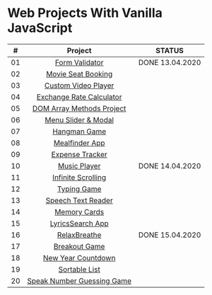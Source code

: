 # Web Projects With Vanilla JavaScript

|  #  |            Project             | STATUS |
| :-: | :----------------------------: | :-------: |
| 01  | [Form Validator](https://github.com/FreeNikita/web-projects-with-vanilla-javascript/tree/master/FormValidator%20) | DONE 13.04.2020 |
| 02  | [Movie Seat Booking]() |  |
| 03  | [Custom Video Player]() |  |
| 04  | [Exchange Rate Calculator]() |  |
| 05  | [DOM Array Methods Project]() |  |
| 06  | [Menu Slider & Modal]() |  |
| 07  | [Hangman Game]() |  |
| 08  | [Mealfinder App]() |  |
| 09  | [Expense Tracker]() |  |
| 10  | [Music Player](https://github.com/FreeNikita/web-projects-with-vanilla-javascript/tree/master/CustomVideoPlayer) | DONE 14.04.2020 |
| 11  | [Infinite Scrolling]() |  |
| 12  | [Typing Game]() |  |
| 13  | [Speech Text Reader]() |  |
| 14  | [Memory Cards]() |  |
| 15  | [LyricsSearch App]() |  |
| 16  | [RelaxBreathe](https://github.com/FreeNikita/web-projects-with-vanilla-javascript/tree/master/RelaxBreathe) |  DONE 15.04.2020 |
| 17  | [Breakout Game]() |   |
| 18  | [New Year Countdown]() |   |
| 19  | [Sortable List]() |   |
| 20  | [Speak Number Guessing Game]() |   |
